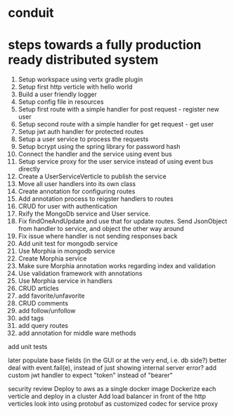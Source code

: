 # conduit

# steps towards a fully production ready distributed system

1. Setup workspace using vertx gradle plugin
2. Setup first http verticle with hello world
3. Build a user friendly logger
4. Setup config file in resources
5. Setup first route with a simple handler for post request - register new user
6. Setup second route with a simple handler for get request - get user
7. Setup jwt auth handler for protected routes
8. Setup a user service to process the requests
9. Setup bcrypt using the spring library for password hash
10. Connect the handler and the service using event bus
11. Setup service proxy for the user service instead of using event bus directly
12. Create a UserServiceVerticle to publish the service
13. Move all user handlers into its own class
14. Create annotation for configuring routes
15. Add annotation process to reigster handlers to routes
16. CRUD for user with authentication
17. Rxify the MongoDb service and User service.
18. Fix findOneAndUpdate and use that for update routes. Send JsonObject from handler to service, and object the other way around
19. Fix issue where handler is not sending responses back 
20. Add unit test for mongodb service
21. Use Morphia in mongodb service
22. Create Morphia service
23. Make sure Morphia annotation works regarding index and validation
24. Use validation framework with annotations
25. Use Morphia service in handlers
26. CRUD articles
27. add favorite/unfavorite
28. CRUD comments
29. add follow/unfollow
30. add tags
31. add query routes
32. add annotation for middle ware methods

add unit tests

later
    populate base fields (in the GUI or at the very end, i.e. db side?)
    better deal with event.fail(e), instead of just showing internal server error?
    add custom jwt handler to expect "token" instead of "bearer"

security review
Deploy to aws as a single docker image
Dockerize each verticle and deploy in a cluster
Add load balancer in front of the http verticles
look into using protobuf as customized codec for service proxy